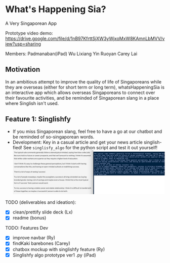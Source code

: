# What's Happening Sia?
A Very Singaporean App

Prototype video demo: https://drive.google.com/file/d/1nB97KfrttSjXW3yWjxoMxW8KAmnLbMVV/view?usp=sharing

Members:
Padmanaban(iPad)
Wu Lixiang
Yin Ruoyan
Carey Lai

## Motivation
In an ambitious attempt to improve the quality of life of Singaporeans while they are overseas (either for short term or long term), whatsHappeningSia is an interactive app which allows overseas Singaporeans to connect over their favourite activities, and be reminded of Singaporean slang in a place where Singlish isn't used.

## Feature 1: Singlishfy
- If you miss Singaporean slang, feel free to have a go at our chatbot and be reminded of so-singaporean words.
- Development: Key in a casual article and get your news article singlish-fied! See `singlisfy_algo` for the python script and test it out yourself!
![Singlisfy python prototype](https://github.com/careylzh/whatsHappeningSia/blob/main/singlishfy_algo/Screenshot.png)

TODO (deliverables and ideation):
- [x] clean/prettify slide deck (Lx)
- [x] readme (bonus)

TODO: Features Dev
- [x] improve navbar (Ry)
- [x] findKaki barebones (Carey)
- [x] chatbox mockup with singlishfy feature (Ry)
- [x] Singlishfy algo prototype ver1 .py (iPad)
